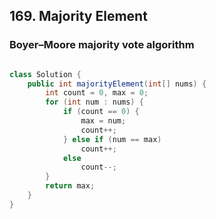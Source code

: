 ## 169. Majority Element

### Boyer–Moore majority vote algorithm

```java

class Solution {
    public int majorityElement(int[] nums) {
        int count = 0, max = 0;
        for (int num : nums) {
            if (count == 0) {
                max = num;
                count++;
            } else if (num == max) 
                count++;
            else 
                count--;            
        }
        return max;
    }
}

```
